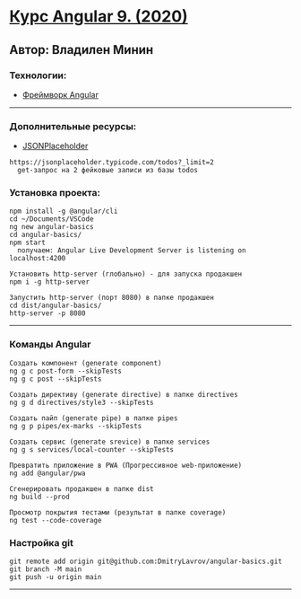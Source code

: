 # [Курс Angular 9. (2020)](https://webformyself.com/node/?utm_medium=systema&utm_source=nashikursi&utm_campaign=node)

## Автор: Владилен Минин

### Технологии:

- [Фреймворк Angular](https://angular.io)
---
### Дополнительные ресурсы:
- [JSONPlaceholder](http://jsonplaceholder.typicode.com/)
```
https://jsonplaceholder.typicode.com/todos?_limit=2
  get-запрос на 2 фейковые записи из базы todos
```
### Установка проекта:

```
npm install -g @angular/cli
cd ~/Documents/VSCode
ng new angular-basics
cd angular-basics/
npm start
  получаем: Angular Live Development Server is listening on localhost:4200

Установить http-server (глобально) - для запуска продакшен  
npm i -g http-server

Запустить http-server (порт 8080) в папке продакшен
cd dist/angular-basics/
http-server -p 8080
```

---
### Команды Angular
```
Создать компонент (generate component)
ng g c post-form --skipTests
ng g c post --skipTests

Создать директиву (generate directive) в папке directives
ng g d directives/style3 --skipTests

Создать пайп (generate pipe) в папке pipes
ng g p pipes/ex-marks --skipTests

Создать сервис (generate srevice) в папке services
ng g s services/local-counter --skipTests

Превратить приложение в PWA (Прогрессивное web-приложение)
ng add @angular/pwa

Сгенерировать продакшен в папке dist
ng build --prod

Просмотр покрытия тестами (результат в папке coverage)
ng test --code-coverage
```
### Настройка git

```
git remote add origin git@github.com:DmitryLavrov/angular-basics.git
git branch -M main
git push -u origin main
```

---
